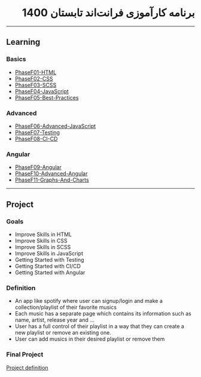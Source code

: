 <div dir="rtl">

# برنامه کارآموزی فرانت‌اند تابستان 1400

</div>

---

## Learning

### Basics
-  [PhaseF01-HTML](../Frontend/PhaseF01-HTML/PhaseF01-HTML.md)
-  [PhaseF02-CSS](../Frontend/PhaseF02-CSS/PhaseF02-CSS.md)
-  [PhaseF03-SCSS](../Frontend/PhaseF03-SCSS/PhaseF03-SCSS.md)
-  [PhaseF04-JavaScript](../Frontend/PhaseF04-JavaScript/PhaseF04-JavaScript.md)
-  [PhaseF05-Best-Practices](../Frontend/PhaseF05-Best-Practices/PhaseF05-Best-Practices.md)

### Advanced
-  [PhaseF06-Advanced-JavaScript](../Frontend/PhaseF06-Advanced-JavaScript/PhaseF06-Advanced-JavaScript.md)
-  [PhaseF07-Testing](../Frontend/PhaseF07-UnitTest/PhaseF07-UnitTest.md)
-  [PhaseF08-CI-CD](../Frontend/PhaseF08-CI-CD/PhaseF08-CI-CD.md)

### Angular
-  [PhaseF09-Angular](../Frontend/PhaseF09-Angular/PhaseF09-Angular.md)
-  [PhaseF10-Advanced-Angular](../Frontend/PhaseF10-Advanced-Angular/PhaseF10-Advanced-Angular.md)
-  [PhaseF11-Graphs-And-Charts](../Frontend/PhaseF11-Advanced-Components/PhaseF11-AdvancedComponents.md)

---

## Project

### Goals

- Improve Skills in HTML
- Improve Skills in CSS
- Improve Skills in SCSS
- Improve Skills in JavaScript
- Getting Started with Testing
- Getting Started with CI/CD
- Getting Started with Angular


### Definition

- An app like spotify where user can signup/login and make a collection/playlist of their favorite musics
- Each music has a separate page which contains its information such as name, artist, release year and ...
- User has a full control of their playlist in a way that they can create a new playlist or remove an existing one.
- User can add musics in their desired playlist or remove them

### Final Project

[Project definition](../General/ETLProject/ETLProject.md)
